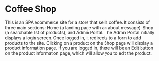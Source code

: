 # Coffee Shop

This is an SPA ecommerce site for a store that sells coffee.  It consists of three main sections: Home (a landing page with an about message), Shop (a searchable list of products), and Admin Portal.  The Admin Portal initially displays a login screen.  Once logged in, it redirects to a form to add products to the site.  Clicking on a product on the Shop page will display a product information page.  If you are logged in, there will be an Edit button on the product information page, which will allow you to edit the product.
